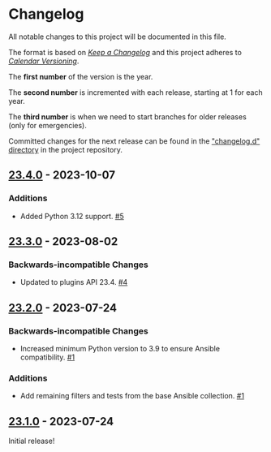 # Changelog

All notable changes to this project will be documented in this file.

The format is based on [*Keep a
Changelog*](https://keepachangelog.com/en/1.0.0/) and this project
adheres to [*Calendar Versioning*](https://calver.org/).

The **first number** of the version is the year.

The **second number** is incremented with each release, starting at 1
for each year.

The **third number** is when we need to start branches for older
releases (only for emergencies).

Committed changes for the next release can be found in the ["changelog.d"
directory](https://github.com/kpfleming/jinjanator-plugin-ansible/tree/main/changelog.d)
in the project repository.

<!--
Do *NOT* add changelog entries here!

This changelog is managed by towncrier and is compiled at release time.

See https://github.com/kpfleming/jinjanator-plugin-ansible/blob/main/.github/CONTRIBUTING.md#changelog for details.
-->

<!-- towncrier release notes start -->

## [23.4.0](https://github.com/kpfleming/jinjanator-plugin-ansible/tree/23.4.0) - 2023-10-07

### Additions

- Added Python 3.12 support.
  [#5](https://github.com/kpfleming/jinjanator-plugin-ansible/issues/5)


## [23.3.0](https://github.com/kpfleming/jinjanator-plugin-ansible/tree/23.3.0) - 2023-08-02

### Backwards-incompatible Changes

- Updated to plugins API 23.4.
  [#4](https://github.com/kpfleming/jinjanator-plugin-ansible/issues/4)


## [23.2.0](https://github.com/kpfleming/jinjanator-plugin-ansible/tree/23.2.0) - 2023-07-24

### Backwards-incompatible Changes

- Increased minimum Python version to 3.9 to ensure Ansible compatibility.
  [#1](https://github.com/kpfleming/jinjanator-plugin-ansible/issues/1)


### Additions

- Add remaining filters and tests from the base Ansible collection.
  [#1](https://github.com/kpfleming/jinjanator-plugin-ansible/issues/1)


## [23.1.0](https://github.com/kpfleming/jinjanator-plugin-ansible/tree/23.1.0) - 2023-07-24

Initial release!
